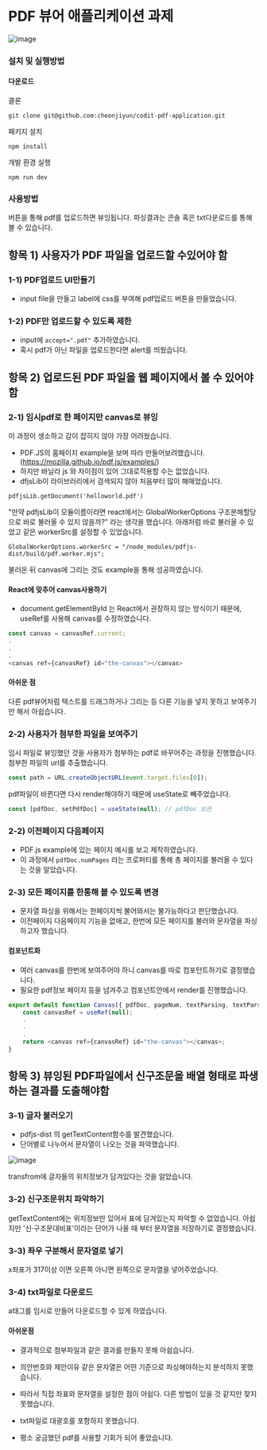 # PDF 뷰어 애플리케이션 과제

![image](https://github.com/cheonjiyun/codit-pdf-application/assets/70828192/99b37110-1b24-4f46-b8cd-fb82d3acf097)

### 설치 및 실행방법

#### 다운로드

클론

```
git clone git@github.com:cheonjiyun/codit-pdf-application.git
```

패키지 설치

```
npm install
```

개발 환경 실행

```
npm run dev
```

### 사용방법

버튼을 통해 pdf를 업로드하면 뷰잉됩니다.
파싱결과는 콘솔 혹은 txt다운로드를 통해 볼 수 있습니다.

## 항목 1) 사용자가 PDF 파일을 업로드할 수있어야 함

### 1-1) PDF업로드 UI만들기

-   input file을 만들고 label에 css를 부여해 pdf업로드 버튼을 만들었습니다.

### 1-2) PDF만 업로드할 수 있도록 제한

-   input에 `accept=".pdf"` 추가하였습니다.
-   혹시 pdf가 아닌 파일을 업로드한다면 alert를 띄웠습니다.

## 항목 2) 업로드된 PDF 파일을 웹 페이지에서 볼 수 있어야 함

### 2-1) 임시pdf로 한 페이지만 canvas로 뷰잉

이 과정이 생소하고 감이 잡히지 않아 가장 어려웠습니다.

-   PDF.JS의 홈페이지 example을 보며 따라 만들어보려했습니다. (https://mozilla.github.io/pdf.js/examples/)
-   하지만 바닐라 js 와 차이점이 있어 그대로적용할 수는 없었습니다.
-   dfjsLib이 라이브러리에서 검색되지 않아 처음부터 많이 해매었습니다.

`pdfjsLib.getDocument('helloworld.pdf')`

"만약 pdfjsLib이 모듈이름이라면 react에서는 GlobalWorkerOptions 구조분해할당으로 바로 불러올 수 있지 않을까?" 라는 생각을 했습니다. 아래처럼 바로 불러올 수 있었고 같은 workerSrc를 설정할 수 있었습니다.

`GlobalWorkerOptions.workerSrc = "/node_modules/pdfjs-dist/build/pdf.worker.mjs";`

불러온 뒤 canvas에 그리는 것도 example을 통해 성공하였습니다.

#### React에 맞추어 canvas사용하기

-   document.getElementById 는 React에서 권장하지 않는 방식이기 때문에, useRef를 사용해 canvas를 수정하였습니다.

```js
const canvas = canvasRef.current;
.
.
.
<canvas ref={canvasRef} id="the-canvas"></canvas>
```

#### 아쉬운 점

다른 pdf뷰어처럼 텍스트를 드래그하거나 그리는 등 다른 기능을 넣지 못하고 보여주기만 해서 아쉽습니다.

### 2-2) 사용자가 첨부한 파일을 보여주기

임시 파일로 뷰잉했던 것을 사용자가 첨부하는 pdf로 바꾸어주는 과정을 진행했습니다.
첨부한 파일의 url를 추출했습니다.

```js
const path = URL.createObjectURL(event.target.files[0]);
```

pdf파일이 바뀐다면 다시 render해야하기 때문에 useState로 빼주었습니다.

```js
const [pdfDoc, setPdfDoc] = useState(null); // pdfDoc 보관
```

### 2-2) 이전페이지 다음페이지

-   PDF.js example에 있는 페이지 예시를 보고 제작하였습니다.
-   이 과정에서 `pdfDoc.numPages` 라는 프로퍼티를 통해 총 페이지를 불러올 수 있다는 것을 알았습니다.

### 2-3) 모든 페이지를 한통해 볼 수 있도록 변경

-   문자열 파싱을 위해서는 한페이지씩 불어와서는 불가능하다고 판단했습니다.
-   이전페이지 다음페이지 기능을 없애고, 한번에 모든 페이지를 불러와 문자열을 파싱하고자 했습니다.

#### 컴포넌트화

-   여러 canvas를 한번에 보여주어야 하니 canvas를 따로 컴포턴트하기로 결정했습니다.
-   필요한 pdf정보 페이지 등을 넘겨주고 컴포넌트안에서 render를 진행했습니다.

```js
export default function Canvas({ pdfDoc, pageNum, textParsing, textParsingStart }) {
    const canvasRef = useRef(null);
    .
    .
    .
    return <canvas ref={canvasRef} id="the-canvas"></canvas>;
}

```

## 항목 3) 뷰잉된 PDF파일에서 신구조문을 배열 형태로 파생하는 결과를 도출해야함

### 3-1) 글자 불러오기

-   pdfjs-dist 의 getTextContent함수를 발견했습니다.
-   단어별로 나누어서 문자열이 나오는 것을 파악했습니다.

![image](https://github.com/cheonjiyun/codit-pdf-application/assets/70828192/792dae43-1d96-468d-bbb8-858a54d1849a)

transfrom에 글자들의 위치정보가 담겨있다는 것을 알았습니다.

### 3-2) 신구조문위치 파악하기

getTextContent에는 위치정보만 있어서 표에 담겨있는지 파악할 수 없었습니다.
아쉽지만 '신·구조문대비표'이라는 단어가 나올 때 부터 문자열을 저장하기로 결정했습니다.

### 3-3) 좌우 구분해서 문자열로 넣기

x좌표가 317이상 이면 오른쪽 아니면 왼쪽으로 문자열을 넣어주었습니다.

### 3-4) txt파일로 다운로드

a태그를 임시로 만들어 다운로드할 수 있게 하였습니다.

#### 아쉬운점

-   결과적으로 첨부파일과 같은 결과를 만들지 못해 아쉽습니다.
-   의안번호와 제안이유 같은 문자열은 어떤 기준으로 파싱해야하는지 분석하지 못했습니다.
-   따라서 직접 좌표와 문자열을 설정한 점이 아쉽다. 다른 방법이 있을 것 같지만 찾지 못했습니다.
-   txt파일로 대괄호를 포함하지 못했습니다.

-   평소 궁금했던 pdf를 사용할 기회가 되어 좋았습니다.
